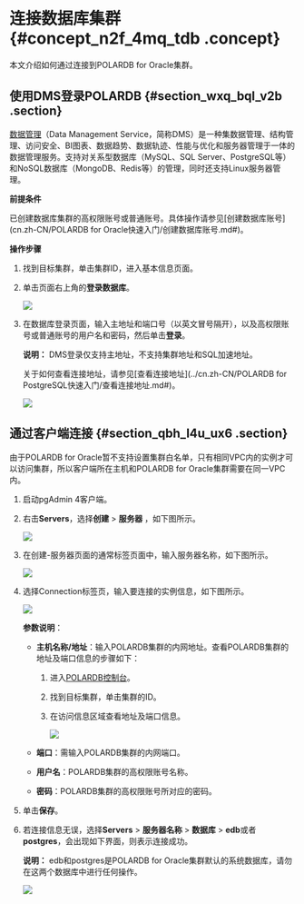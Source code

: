 # 连接数据库集群 {#concept_n2f_4mq_tdb .concept}

本文介绍如何通过连接到POLARDB for Oracle集群。

## 使用DMS登录POLARDB {#section_wxq_bql_v2b .section}

[数据管理](https://help.aliyun.com/product/26437.html)（Data Management Service，简称DMS）是一种集数据管理、结构管理、访问安全、BI图表、数据趋势、数据轨迹、性能与优化和服务器管理于一体的数据管理服务。支持对关系型数据库（MySQL、SQL Server、PostgreSQL等）和NoSQL数据库（MongoDB、Redis等）的管理，同时还支持Linux服务器管理。

**前提条件**

已创建数据库集群的高权限账号或普通账号。具体操作请参见[创建数据库账号](cn.zh-CN/POLARDB for Oracle快速入门/创建数据库账号.md#)。

**操作步骤**

1.  找到目标集群，单击集群ID，进入基本信息页面。
2.  单击页面右上角的**登录数据库**。

    ![](http://static-aliyun-doc.oss-cn-hangzhou.aliyuncs.com/assets/img/3019/15611033052084_zh-CN.png)

3.  在数据库登录页面，输入主地址和端口号（以英文冒号隔开），以及高权限账号或普通账号的用户名和密码，然后单击**登录**。

    **说明：** DMS登录仅支持主地址，不支持集群地址和SQL加速地址。

    关于如何查看连接地址，请参见[查看连接地址](../cn.zh-CN/POLARDB for PostgreSQL快速入门/查看连接地址.md#)。

    ![](http://static-aliyun-doc.oss-cn-hangzhou.aliyuncs.com/assets/img/3019/15611033052085_zh-CN.png)


## 通过客户端连接 {#section_qbh_l4u_ux6 .section}

由于POLARDB for Oracle暂不支持设置集群白名单，只有相同VPC内的实例才可以访问集群，所以客户端所在主机和POLARDB for Oracle集群需要在同一VPC内。

1.  启动pgAdmin 4客户端。
2.  右击**Servers**，选择**创建** \> **服务器** ，如下图所示。

    ![](http://static-aliyun-doc.oss-cn-hangzhou.aliyuncs.com/assets/img/217461/156110330546889_zh-CN.png)

3.  在创建-服务器页面的通常标签页面中，输入服务器名称，如下图所示。

    ![](http://static-aliyun-doc.oss-cn-hangzhou.aliyuncs.com/assets/img/217461/156110330546890_zh-CN.png)

4.  选择Connection标签页，输入要连接的实例信息，如下图所示。

    ![](http://static-aliyun-doc.oss-cn-hangzhou.aliyuncs.com/assets/img/217461/156110330646892_zh-CN.png)

    **参数说明**：

    -   **主机名称/地址**：输入POLARDB集群的内网地址。查看POLARDB集群的地址及端口信息的步骤如下：

        1.  进入[POLARDB控制台](https://polardb.console.aliyun.com)。
        2.  找到目标集群，单击集群的ID。
        3.  在访问信息区域查看地址及端口信息。

            ![](http://static-aliyun-doc.oss-cn-hangzhou.aliyuncs.com/assets/img/217586/156110330646980_zh-CN.png)

    -   **端口**：需输入POLARDB集群的内网端口。
    -   **用户名**：POLARDB集群的高权限账号名称。
    -   **密码**：POLARDB集群的高权限账号所对应的密码。
5.  单击**保存**。
6.  若连接信息无误，选择**Servers** \> **服务器名称** \> **数据库** \> **edb**或者**postgres**，会出现如下界面，则表示连接成功。

    **说明：** edb和postgres是POLARDB for Oracle集群默认的系统数据库，请勿在这两个数据库中进行任何操作。

    ![](http://static-aliyun-doc.oss-cn-hangzhou.aliyuncs.com/assets/img/217461/156110330646893_zh-CN.png)


